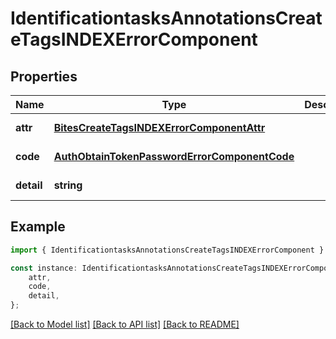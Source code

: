 # IdentificationtasksAnnotationsCreateTagsINDEXErrorComponent


## Properties

Name | Type | Description | Notes
------------ | ------------- | ------------- | -------------
**attr** | [**BitesCreateTagsINDEXErrorComponentAttr**](BitesCreateTagsINDEXErrorComponentAttr.md) |  | [default to undefined]
**code** | [**AuthObtainTokenPasswordErrorComponentCode**](AuthObtainTokenPasswordErrorComponentCode.md) |  | [default to undefined]
**detail** | **string** |  | [default to undefined]

## Example

```typescript
import { IdentificationtasksAnnotationsCreateTagsINDEXErrorComponent } from 'mosquito-alert';

const instance: IdentificationtasksAnnotationsCreateTagsINDEXErrorComponent = {
    attr,
    code,
    detail,
};
```

[[Back to Model list]](../README.md#documentation-for-models) [[Back to API list]](../README.md#documentation-for-api-endpoints) [[Back to README]](../README.md)
